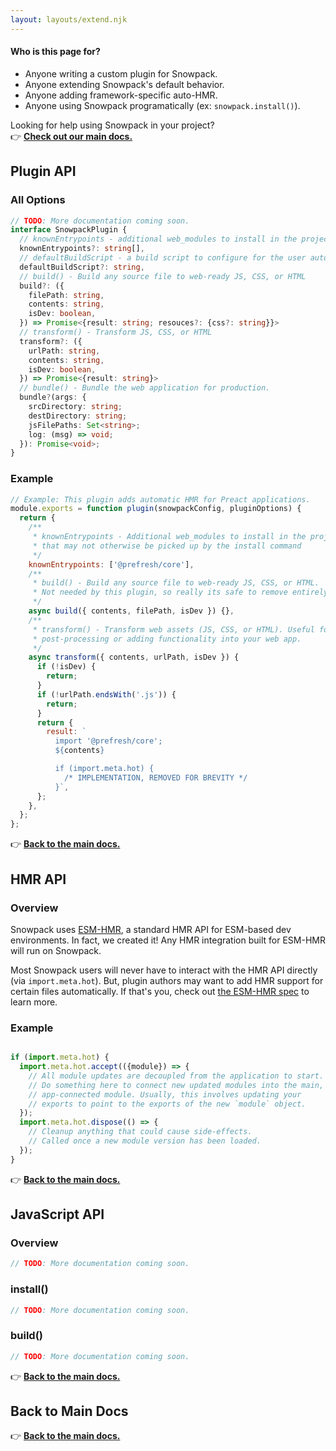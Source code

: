 ```yaml
---
layout: layouts/extend.njk
---
```



#### Who is this page for?

- Anyone writing a custom plugin for Snowpack.
- Anyone extending Snowpack's default behavior.
- Anyone adding framework-specific auto-HMR.
- Anyone using Snowpack programatically (ex: `snowpack.install()`).

Looking for help using Snowpack in your project?  
👉 **[Check out our main docs.](/)**

## Plugin API

### All Options

```ts
// TODO: More documentation coming soon.
interface SnowpackPlugin {
  // knownEntrypoints - additional web_modules to install in the project
  knownEntrypoints?: string[],
  // defaultBuildScript - a build script to configure for the user automatically
  defaultBuildScript?: string,
  // build() - Build any source file to web-ready JS, CSS, or HTML
  build?: ({
    filePath: string,
    contents: string,
    isDev: boolean,
  }) => Promise<{result: string; resouces?: {css?: string}}>
  // transform() - Transform JS, CSS, or HTML
  transform?: ({
    urlPath: string,
    contents: string,
    isDev: boolean,
  }) => Promise<{result: string}>
  // bundle() - Bundle the web application for production.
  bundle?(args: {
    srcDirectory: string;
    destDirectory: string;
    jsFilePaths: Set<string>;
    log: (msg) => void;
  }): Promise<void>;
}
```

### Example 

```js
// Example: This plugin adds automatic HMR for Preact applications.
module.exports = function plugin(snowpackConfig, pluginOptions) {
  return {
    /**
     * knownEntrypoints - Additional web_modules to install in the project
     * that may not otherwise be picked up by the install command
     */
    knownEntrypoints: ['@prefresh/core'],
    /**
     * build() - Build any source file to web-ready JS, CSS, or HTML.
     * Not needed by this plugin, so really its safe to remove entirely.
     */
    async build({ contents, filePath, isDev }) {},
    /**
     * transform() - Transform web assets (JS, CSS, or HTML). Useful for 
     * post-processing or adding functionality into your web app.
     */
    async transform({ contents, urlPath, isDev }) {
      if (!isDev) {
        return;
      }
      if (!urlPath.endsWith('.js')) {
        return;
      }
      return {
        result: `
          import '@prefresh/core';
          ${contents}

          if (import.meta.hot) {
            /* IMPLEMENTATION, REMOVED FOR BREVITY */
          }`,
      };
    },
  };
};
```

👉 **[Back to the main docs.](/)**


## HMR API

### Overview

Snowpack uses [ESM-HMR](https://github.com/pikapkg/esm-hot-module-replacement-spec), a standard HMR API for ESM-based dev environments. In fact, we created it! Any HMR integration built for ESM-HMR will run on Snowpack. 

Most Snowpack users will never have to interact with the HMR API directly (via `import.meta.hot`). But, plugin authors may want to add HMR support for certain files automatically. If that's you, check out [the ESM-HMR spec](https://github.com/pikapkg/esm-hot-module-replacement-spec) to learn more.

### Example

```js

if (import.meta.hot) {
  import.meta.hot.accept(({module}) => {
    // All module updates are decoupled from the application to start.
    // Do something here to connect new updated modules into the main,
    // app-connected module. Usually, this involves updating your 
    // exports to point to the exports of the new `module` object.
  });
  import.meta.hot.dispose(() => {
    // Cleanup anything that could cause side-effects.
    // Called once a new module version has been loaded.  
  });
}
```

👉 **[Back to the main docs.](/)**


## JavaScript API

### Overview

```js
// TODO: More documentation coming soon.
```

### install()
```js
// TODO: More documentation coming soon.
```

### build()
```js
// TODO: More documentation coming soon.
```


👉 **[Back to the main docs.](/)**

## Back to Main Docs

👉 **[Back to the main docs.](/)**
